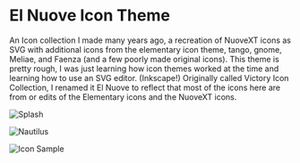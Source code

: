# El Nuove Icon Theme

An Icon collection I made many years ago, a recreation of NuoveXT icons as SVG with additional icons from the elementary icon theme, tango, gnome, Meliae, and Faenza (and a few poorly made original icons). This theme is pretty rough, I was just learning how icon themes worked at the time and learning how to use an SVG editor. (Inkscape!) Originally called Victory Icon Collection, I renamed it El Nuove to reflect that most of the icons here are from or edits of the Elementary icons and the NuoveXT icons.

![Splash](https://cn.pling.com/img//hive/content-pre1/168847-1.png "Preview Image")

![Nautilus](https://cn.pling.com/img//hive/content-pre2/168847-2.png "Icons in Nautilus")

![Icon Sample](https://cn.pling.com/img//hive/content-pre3/168847-3.png "Icon Sample")

